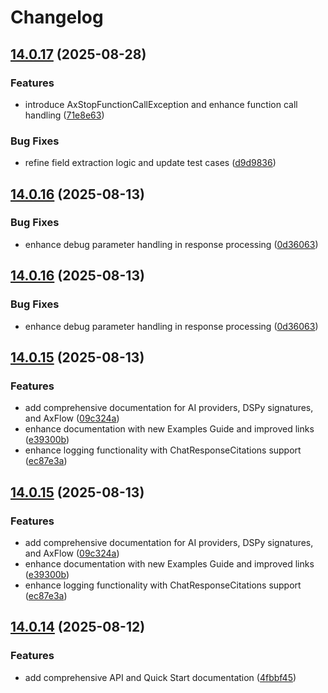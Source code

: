 # Changelog

## [14.0.17](https://github.com/ax-llm/ax/compare/14.0.15...14.0.16) (2025-08-28)

### Features

* introduce AxStopFunctionCallException and enhance function call handling ([71e8e63](https://github.com/ax-llm/ax/commit/71e8e633f0f1a009b86552a3046967221ae29038))

### Bug Fixes

* refine field extraction logic and update test cases ([d9d9836](https://github.com/ax-llm/ax/commit/d9d983666a658b9d21b33757a063b5389296d512))
## [14.0.16](https://github.com/ax-llm/ax/compare/14.0.15...14.0.16) (2025-08-13)

### Bug Fixes

* enhance debug parameter handling in response processing ([0d36063](https://github.com/ax-llm/ax/commit/0d36063386241dc5626dc96a8c2179e0f5721f4c))

## [14.0.16](https://github.com/ax-llm/ax/compare/14.0.14...14.0.15) (2025-08-13)

### Bug Fixes

* enhance debug parameter handling in response processing ([0d36063](https://github.com/ax-llm/ax/commit/0d36063386241dc5626dc96a8c2179e0f5721f4c))
## [14.0.15](https://github.com/ax-llm/ax/compare/14.0.14...14.0.15) (2025-08-13)

### Features

* add comprehensive documentation for AI providers, DSPy signatures, and AxFlow ([09c324a](https://github.com/ax-llm/ax/commit/09c324a26d91c87fed66ae5910a4b2e265028e64))
* enhance documentation with new Examples Guide and improved links ([e39300b](https://github.com/ax-llm/ax/commit/e39300be36efa59267a98508cfde51c9ab5022a0))
* enhance logging functionality with ChatResponseCitations support ([ec87e3a](https://github.com/ax-llm/ax/commit/ec87e3a5af7e17293ccd0528c57220d464ca5c73))

## [14.0.15](https://github.com/ax-llm/ax/compare/14.0.13...14.0.14) (2025-08-13)

### Features

* add comprehensive documentation for AI providers, DSPy signatures, and AxFlow ([09c324a](https://github.com/ax-llm/ax/commit/09c324a26d91c87fed66ae5910a4b2e265028e64))
* enhance documentation with new Examples Guide and improved links ([e39300b](https://github.com/ax-llm/ax/commit/e39300be36efa59267a98508cfde51c9ab5022a0))
* enhance logging functionality with ChatResponseCitations support ([ec87e3a](https://github.com/ax-llm/ax/commit/ec87e3a5af7e17293ccd0528c57220d464ca5c73))
## [14.0.14](https://github.com/ax-llm/ax/compare/14.0.13...14.0.14) (2025-08-12)

### Features

* add comprehensive API and Quick Start documentation ([4fbbf45](https://github.com/ax-llm/ax/commit/4fbbf452c5e0736ceb5a598d2d46a97c36eee7f1))

